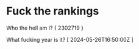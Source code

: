 # Fuck the rankings

Who the hell am I?
{ 2302719 }

What fucking year is it?
[ 2024-05-26T16:50:00Z ]
